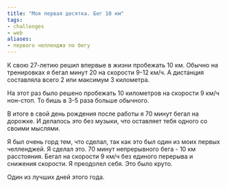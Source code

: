 ```yaml
---
title: "Моя первая десятка. Бег 10 км"
tags: 
- challenges
- web
aliases:
- первого челленджа по бегу
---
```


К свою 27-летию решил впервые в жизни пробежать 10 км. Обычно на тренировках я бегал минут 20 на скорости 9-12 км/ч. А дистанция составляла всего 2 или максимум 3 километра.

На этот раз было решено пробежать 10 километров на скорости 9 км/ч нон-стоп. То бишь в 3-5 раза больше обычного.

В итоге в свой день рождения после работы я 70 минут бегал на дорожке. И делалось это без музыки, что оставляет тебя одного со своими мыслями.

Я был очень горд тем, что сделал, так как это был один из моих первых челленджей.
Я сделал это. 70 минут непрерывного бега - 10 км расстояния. Бегал на скорости 9 км/ч без единого перерыва и снижения скорости. Я преодолел себя. Это было круто.

Один из лучших дней этого года.